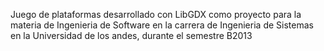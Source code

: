 Juego de plataformas desarrollado con LibGDX como proyecto para la materia de Ingenieria de Software en la carrera de Ingenieria de Sistemas en la Universidad de los andes, durante el semestre B2013